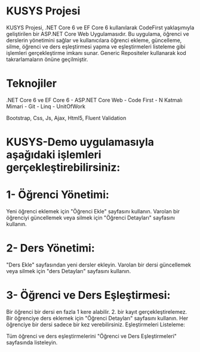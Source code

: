 # KUSYS Projesi
KUSYS Projesi, .NET Core 6 ve EF Core 6 kullanılarak CodeFirst yaklaşımıyla geliştirilen bir ASP.NET Core Web Uygulamasıdır. Bu uygulama, öğrenci ve derslerin yönetimini sağlar ve kullanıcılara öğrenci ekleme, güncelleme, silme, öğrenci ve ders eşleştirmesi yapma ve eşleştirmeleri listeleme gibi işlemleri gerçekleştirme imkanı sunar. Generic Repositeler kullanarak kod takrarlamaların önüne geçilmiştir.


# Teknojiler
.NET Core 6 ve EF Core 6 - ASP.NET Core Web - Code First - N Katmalı Mimari - Git - Linq - UnitOfWork

Bootstrap, Css, Js, Ajax, Html5, Fluent Validation



# KUSYS-Demo uygulamasıyla aşağıdaki işlemleri gerçekleştirebilirsiniz:

# 1- Öğrenci Yönetimi:

Yeni öğrenci eklemek için "Öğrenci Ekle" sayfasını kullanın.
Varolan bir öğrenciyi güncellemek veya silmek için "Öğrenci Detayları" sayfasını kullanın.

# 2- Ders Yönetimi:

"Ders Ekle" sayfasından yeni dersler ekleyin.
Varolan bir dersi güncellemek veya silmek için "ders Detayları" sayfasını kullanın.

# 3- Öğrenci ve Ders Eşleştirmesi:

Bir öğrenci bir dersi en fazla 1 kere alabilir. 2. bir kayıt gerçekleştirelemez.
Bir öğrenciye ders eklemek için "Öğrenci Detayları" sayfasını kullanın.
Her öğrenciye bir dersi sadece bir kez verebilirsiniz.
Eşleştirmeleri Listeleme:

Tüm öğrenci ve ders eşleştirmelerini "Öğrenci ve Ders Eşleştirmeleri" sayfasında listeleyin.

